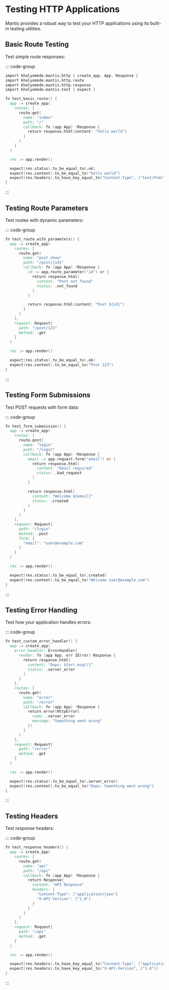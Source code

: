 # Testing HTTP Applications

Mantis provides a robust way to test your HTTP applications using its built-in testing utilities.

## Basic Route Testing

Test simple route responses:

::: code-group
```v [tests/http/basic_test.v]
import khalyomede.mantis.http { create_app, App, Response }
import khalyomede.mantis.http.route
import khalyomede.mantis.http.response
import khalyomede.mantis.test { expect }

fn test_basic_route() {
  app := create_app(
    routes: [
      route.get(
        name: "index"
        path: "/"
        callback: fn (app App) !Response {
          return response.html(content: "hello world")
        }
      )
    ]
  )

  res := app.render()

  expect(res.status).to_be_equal_to(.ok)
  expect(res.content).to_be_equal_to("hello world")
  expect(res.headers).to_have_key_equal_to("Content-Type", ["text/html"])
}
```

:::

## Testing Route Parameters

Test routes with dynamic parameters:

::: code-group

```v [tests/http/basic_test.v]
fn test_route_with_parameters() {
  app := create_app(
    routes: [
      route.get(
        name: "post.show"
        path: "/post/{id}"
        callback: fn (app App) !Response {
          id := app.route_parameter("id") or {
            return response.html(
              content: "Post not found"
              status: .not_found
            )
          }

          return response.html(content: "Post ${id}")
        }
      )
    ],
    request: Request{
      path: "/post/123"
      method: .get
    }
  )

  res := app.render()

  expect(res.status).to_be_equal_to(.ok)
  expect(res.content).to_be_equal_to("Post 123")
}
```

:::

## Testing Form Submissions

Test POST requests with form data:

::: code-group

```v [tests/http/basic_test.v]
fn test_form_submission() {
  app := create_app(
    routes: [
      route.post(
        name: "login"
        path: "/login"
        callback: fn (app App) !Response {
          email := app.request.form("email") or {
            return response.html(
              content: "Email required"
              status: .bad_request
            )
          }

          return response.html(
            content: "Welcome ${email}"
            status: .created
          )
        }
      )
    ],
    request: Request{
      path: "/login"
      method: .post
      form: {
        "email": "user@example.com"
      }
    }
  )

  res := app.render()

  expect(res.status).to_be_equal_to(.created)
  expect(res.content).to_be_equal_to("Welcome user@example.com")
}
```

:::

## Testing Error Handling

Test how your application handles errors:

::: code-group

```v [tests/http/basic_test.v]
fn test_custom_error_handler() {
  app := create_app(
    error_handler: ErrorHandler{
      render: fn (app App, err IError) Response {
        return response.html(
          content: "Oops: ${err.msg()}"
          status: .server_error
        )
      }
    },
    routes: [
      route.get(
        name: "error"
        path: "/error"
        callback: fn (app App) !Response {
          return error(HttpError{
            code: .server_error
            message: "Something went wrong"
          })
        }
      )
    ],
    request: Request{
      path: "/error"
      method: .get
    }
  )

  res := app.render()

  expect(res.status).to_be_equal_to(.server_error)
  expect(res.content).to_be_equal_to("Oops: Something went wrong")
}
```

:::

## Testing Headers

Test response headers:

::: code-group

```v [tests/http/basic_test.v]
fn test_response_headers() {
  app := create_app(
    routes: [
      route.get(
        name: "api"
        path: "/api"
        callback: fn (app App) !Response {
          return Response{
            content: "API Response"
            headers: {
              "Content-Type": ["application/json"]
              "X-API-Version": ["1.0"]
            }
          }
        }
      )
    ],
    request: Request{
      path: "/api"
      method: .get
    }
  )

  res := app.render()

  expect(res.headers).to_have_key_equal_to("Content-Type", ["application/json"])
  expect(res.headers).to_have_key_equal_to("X-API-Version", ["1.0"])
}
```

:::
